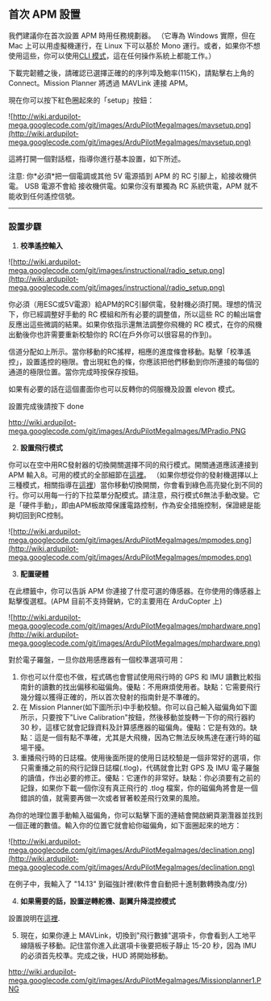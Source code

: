 ## 首次 APM 設置 ##

我們建議你在首次設置 APM 時用任務規劃器。 （它專為 Windows 實際，但在 Mac 上可以用虛擬機運行，在 Linux 下可以基於 Mono 運行。或者，如果你不想使用這些，你可以使用[CLI 模式](http://code.google.com/p/ardupilot-mega/wiki/CLI)，這在任何操作系統上都能工作。）

下載完韌體之後，請確認已選擇正確的的序列埠及鮑率(115K)，請點擊右上角的 Connect。Mission Planner 將透過 MAVLink 連接 APM。

現在你可以按下紅色圈起來的「setup」按鈕：

![http://wiki.ardupilot-mega.googlecode.com/git/images/ArduPilotMegaImages/mavsetup.png](http://wiki.ardupilot-mega.googlecode.com/git/images/ArduPilotMegaImages/mavsetup.png)

這將打開一個對話框，指導你進行基本設置，如下所述。

注意: 你\*必須\*把一個電調或其他 5V 電源插到 APM 的 RC 引腳上，給接收機供電。 USB 電源不會給 接收機供電。如果你沒有單獨為 RC 系統供電，APM 就不能收到任何遙控信號。


---


### 設置步驟 ###


1) **校準遙控輸入**

![http://wiki.ardupilot-mega.googlecode.com/git/images/instructional/radio_setup.png](http://wiki.ardupilot-mega.googlecode.com/git/images/instructional/radio_setup.png)

你必須（用ESC或5V電源）給APM的RC引腳供電，發射機必須打開。理想的情況下，你已經調整好手動的 RC 模組和所有必要的調整值，所以這些 RC 的輸出端會反應出這些微調的結果。如果你依指示還無法調整你飛機的 RC 模式，在你的飛機出動後你也許需要重新校驗你的 RC(在戶外你可以很容易的作到)。


信道分配如上所示。當你移動的RC搖桿，相應的進度條會移動。點擊「校準遙控」，設置遙控的極限。會出現紅色的條，你應該把他們移動到你所連接的每個的通道的極限位置。當你完成時按保存按鈕。

如果有必要的話在這個畫面你也可以反轉你的伺服機及設置 elevon 模式。

設置完成後請按下 done

http://wiki.ardupilot-mega.googlecode.com/git/images/ArduPilotMegaImages/MPradio.PNG

2) **設置飛行模式**

你可以在空中用RC發射器的切換開關選擇不同的飛行模式。開關通道應該連接到 APM 輸入8。可用的模式的全部細節在[這裡](FlightModes.md)。 （如果你想從你的發射機選擇以上三種模式，相關指導在[這裡](Sixmodes.md)）當你移動切換開關，你會看到綠色高亮變化到不同的行。你可以用每一行的下拉菜單分配模式。請注意，飛行模式6無法手動改變。它是「硬件手動」，即由APM板故障保護電路控制，作為安全措施控制，保證總是能夠切回到RC控制。

![http://wiki.ardupilot-mega.googlecode.com/git/images/ArduPilotMegaImages/mpmodes.png](http://wiki.ardupilot-mega.googlecode.com/git/images/ArduPilotMegaImages/mpmodes.png)

3) **配置硬體**

在此標籤中，你可以告訴 APM 你連接了什麼可選的傳感器。在你使用的傳感器上點擊復選框。(APM 目前不支持聲納，它的主要用在 ArduCopter 上)

![http://wiki.ardupilot-mega.googlecode.com/git/images/ArduPilotMegaImages/mphardware.png](http://wiki.ardupilot-mega.googlecode.com/git/images/ArduPilotMegaImages/mphardware.png)

對於電子羅盤，一旦你啟用感應器有一個校準選項可用：

  1. 你也可以什麼也不做，程式碼也會嘗試使用飛行時的 GPS 和 IMU 讀數比較指南針的讀數的找出偏移和磁偏角。優點：不用麻煩使用者。缺點：它需要飛行幾分鐘以獲得正確的，所以首次發射的指南針是不準確的。
  1. 在 Mission Planner(如下圖所示)中手動校驗。你可以自己輸入磁偏角如下圖所示，只要按下"Live Calibration"按鈕，然後移動並旋轉一下你的飛行器約 30 秒，這樣它就會記錄資料及計算感應器的磁偏角。優點：它是有效的。缺點：這是一個有點不準確，尤其是大飛機，因為它無法反映馬達在運行時的磁場干擾。
  1. 重播飛行時的日誌檔。使用後面所提的使用日誌校驗是一個非常好的選項，你只需重播之前的飛行記錄日誌檔(.tlog)，代碼就會比對 GPS 及 IMU 電子羅盤的讀值，作出必要的修正。優點：它運作的非常好。缺點：你必須要有之前的記錄，如果你下載一個你沒有真正飛行的 .tlog 檔案，你的磁偏角將會是一個錯誤的值，就需要再做一次或者冒著較差飛行效果的風險。


為你的地理位置手動輸入磁偏角，你可以點擊下面的連結會開啟網頁瀏灠器並找到一個正確的數值。輸入你的位置它就會給你磁偏角，如下面圈起來的地方：

![http://wiki.ardupilot-mega.googlecode.com/git/images/ArduPilotMegaImages/declination.png](http://wiki.ardupilot-mega.googlecode.com/git/images/ArduPilotMegaImages/declination.png)

在例子中，我輸入了 "14.13" 到磁強計裡(軟件會自動把十進制數轉換為度/分)

4) **如果需要的話，設置逆轉舵機、副翼升降混控模式**

設置說明在[這裡](http://code.google.com/p/ardupilot-mega/wiki/ReversingTop).

5) 現在，如果你連上 MAVLink，切換到"飛行數據"選項卡，你會看到人工地平線隨板子移動。記住當你進入此選項卡後要把板子靜止 15-20 秒，因為 IMU 的必須首先校準。完成之後，HUD 將開始移動。

http://wiki.ardupilot-mega.googlecode.com/git/images/ArduPilotMegaImages/Missionplanner1.PNG